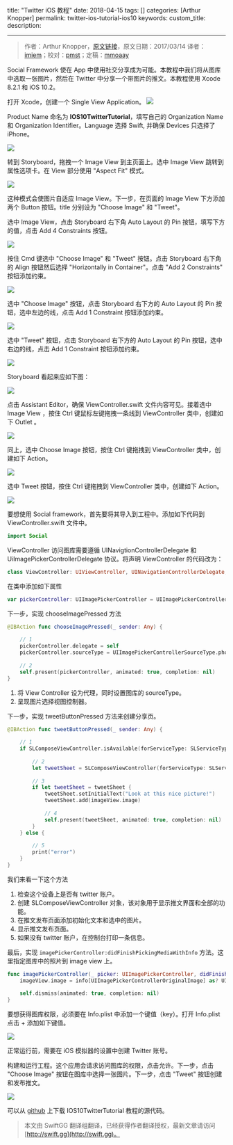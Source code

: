 title: "Twitter iOS 教程"
date: 2018-04-15
tags: []
categories: [Arthur Knopper]
permalink: twitter-ios-tutorial-ios10
keywords: 
custom_title: 
description: 

---
> 作者：Arthur Knopper，[原文链接](https://www.ioscreator.com/tutorials/twitter-ios-tutorial-ios10)，原文日期：2017/03/14
> 译者：[imiem](https://imiem.github.io)；校对：[pmst](http://www.jianshu.com/users/596f2ba91ce9/latest_articles)；定稿：[mmoaay](http://www.jianshu.com/u/2d46948e84e3)
  







<!--此处开始正文-->
Social Framework 使在 App 中使用社交分享成为可能。本教程中我们将从图库中选取一张图片，然后在 Twitter 中分享一个带图片的推文。本教程使用 Xcode 8.2.1 和 iOS 10.2。

<!--more-->

打开 Xcode，创建一个 Single View Application。
![](https://swift.gg/img/articles/twitter-ios-tutorial-ios10/single-view-xcode-templateformat=750w1523791017.6382737)

Product Name 命名为 **IOS10TwitterTutorial**，填写自己的 Organization Name 和 Organization Identifier。Language 选择 Swift, 并确保 Devices 只选择了 iPhone。

![](https://swift.gg/img/articles/twitter-ios-tutorial-ios10/format=750w1523791017.6963322)

转到 Storyboard，拖拽一个 Image View 到主页面上。选中 Image View 跳转到属性选项卡。在 View 部分使用 "Aspect Fit" 模式。

![](https://swift.gg/img/articles/twitter-ios-tutorial-ios10/format=300w1523791017.7377508)

这种模式会使图片自适应 Image View。下一步，在页面的 Image View 下方添加两个 Button 按钮。title 分别设为 "Choose Image" 和 "Tweet"。

选中 Image View，点击 Storyboard 右下角 Auto Layout 的 Pin 按钮，填写下方的值，点击 Add 4 Constraints 按钮。

![](https://swift.gg/img/articles/twitter-ios-tutorial-ios10/format=300w1523791017.786322)

按住 Cmd 键选中 "Choose Image" 和 "Tweet" 按钮。点击 Storyboard 右下角的 Align 按钮然后选择 "Horizontally in Container"。点击 "Add 2 Constraints" 按钮添加约束。

![](https://swift.gg/img/articles/twitter-ios-tutorial-ios10/format=300w1523791017.8271823)

选中 "Choose Image" 按钮，点击 Storyboard 右下方的 Auto Layout 的 Pin 按钮，选中左边的线，点击 Add 1 Constraint 按钮添加约束。

![](https://swift.gg/img/articles/twitter-ios-tutorial-ios10/format=300w1523791017.870292)

选中 "Tweet" 按钮，点击 Storyboard 右下方的 Auto Layout 的 Pin 按钮，选中右边的线，点击 Add 1 Constraint 按钮添加约束。

![](https://swift.gg/img/articles/twitter-ios-tutorial-ios10/format=300w1523791017.91299)

Storyboard 看起来应如下图：

![](https://swift.gg/img/articles/twitter-ios-tutorial-ios10/format=300w1523791017.956209)

点击 Assistant Editor，确保 ViewController.swift 文件内容可见。接着选中 Image View ，按住 Ctrl 键鼠标左键拖拽一条线到  ViewController 类中，创建如下 Outlet 。

![](https://swift.gg/img/articles/twitter-ios-tutorial-ios10/format=300w1523791017.964874)

同上，选中 Choose Image 按钮，按住 Ctrl 键拖拽到 ViewController 类中，创建如下 Action。

![](https://swift.gg/img/articles/twitter-ios-tutorial-ios10/format=300w1523791018.0067496)

选中 Tweet 按钮，按住 Ctrl 键拖拽到 ViewController 类中，创建如下 Action。

![](https://swift.gg/img/articles/twitter-ios-tutorial-ios10/format=300w1523791018.0520294)

要想使用 Social framework，首先要将其导入到工程中。添加如下代码到 ViewController.swift 文件中。

```swift
import Social
```

ViewController 访问图库需要遵循 UINavigtionControllerDelegate 和 UiImagePickerControllerDelegate 协议。将声明 ViewController 的代码改为：

```swift
class ViewController: UIViewController, UINavigationControllerDelegate, UIImagePickerControllerDelegate {
```

在类中添加如下属性

```swift
var pickerController: UIImagePickerController = UIImagePickerController()
```

下一步，实现 chooseImagePressed 方法

```swift
@IBAction func chooseImagePressed(_ sender: Any) {
        
    // 1
    pickerController.delegate = self
    pickerController.sourceType = UIImagePickerControllerSourceType.photoLibrary
        
    // 2
    self.present(pickerController, animated: true, completion: nil)
}
```

1. 将 View Controller 设为代理，同时设置图库的 sourceType。
2. 呈现图片选择视图控制器。

下一步，实现 tweetButtonPressed 方法来创建分享页。

```swift
@IBAction func tweetButtonPressed(_ sender: Any) {
        
    // 1
    if SLComposeViewController.isAvailable(forServiceType: SLServiceTypeTwitter) {
            
        // 2
        let tweetSheet = SLComposeViewController(forServiceType: SLServiceTypeTwitter)
            
        // 3
        if let tweetSheet = tweetSheet {
            tweetSheet.setInitialText("Look at this nice picture!")
            tweetSheet.add(imageView.image)
                
            // 4
            self.present(tweetSheet, animated: true, completion: nil)
        }
    } else {
            
        // 5
        print("error")
    }
}
```

我们来看一下这个方法

1. 检查这个设备上是否有 twitter 账户。
2. 创建 SLComposeViewController 对象，该对象用于显示推文界面和全部的功能。
3. 在推文发布页面添加初始化文本和选中的图片。
4. 显示推文发布页面。
5. 如果没有 twitter 账户，在控制台打印一条信息。

最后，实现 `imagePickerController:didFinishPickingMediaWithInfo` 方法。这里指定图库中的照片到 image view 上。

```swift
func imagePickerController(_ picker: UIImagePickerController, didFinishPickingMediaWithInfo info: [String : Any]) {
    imageView.image = info[UIImagePickerControllerOriginalImage] as? UIImage
        
    self.dismiss(animated: true, completion: nil)
}
```

要想获得图库权限，必须要在 Info.plist 中添加一个键值（key）。打开 Info.plist 点击 + 添加如下键值。

![](https://swift.gg/img/articles/twitter-ios-tutorial-ios10/format=750w1523791018.0618207)

正常运行前，需要在 iOS 模拟器的设置中创建 Twitter 账号。

构建和运行工程。这个应用会请求访问图库的权限，点击允许。下一步，点击 "Choose Image"  按钮在图库中选择一张图片。下一步，点击 "Tweet" 按钮创建和发布推文。

![](https://swift.gg/img/articles/twitter-ios-tutorial-ios10/format=500w1523791018.070653)

可以从 [github](https://github.com/ioscreator/ioscreator) 上下载 IOS10TwitterTutorial 教程的源代码。

> 本文由 SwiftGG 翻译组翻译，已经获得作者翻译授权，最新文章请访问 [http://swift.gg](http://swift.gg)。